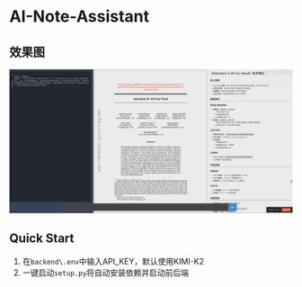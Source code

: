 # AI-Note-Assistant

## 效果图

![fb6e6abf-e615-4c43-908b-5b0c58fae958](vedio/fb6e6abf-e615-4c43-908b-5b0c58fae958.png)


## Quick Start

1. 在`backend\.env`中输入API_KEY，默认使用KIMI-K2
2. 一键启动`setup.py`将自动安装依赖并启动前后端

